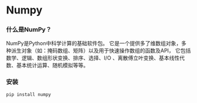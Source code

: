 Numpy 
==

### 什么是NumPy？
NumPy是Python中科学计算的基础软件包。
它是一个提供多了维数组对象，多种派生对象（如：掩码数组、矩阵）以及用于快速操作数组的函数及API，
它包括数学、逻辑、数组形状变换、排序、选择、I/O 、离散傅立叶变换、基本线性代数、基本统计运算、随机模拟等等。

### 安装

```bash
pip install numpy
```
